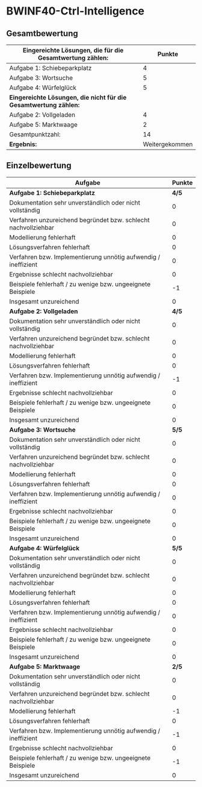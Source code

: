 # BWINF40-Ctrl-Intelligence

## Gesamtbewertung
| **Eingereichte Lösungen, die für die Gesamtwertung zählen:**       | **Punkte**         |
|----------------------------------------------------------------|----------------|
| Aufgabe 1: Schiebeparkplatz                                    | 4              |
| Aufgabe 3: Wortsuche                                           | 5              |
| Aufgabe 4: Würfelglück                                         | 5              |
| **Eingereichte Lösungen, die nicht für die Gesamtwertung zählen:** |                |
| Aufgabe 2: Vollgeladen                                         | 4              |
| Aufgabe 5: Marktwaage                                          | 2              |
| Gesamtpunktzahl:                                               | 14             |
| **Ergebnis:**                                                      | Weitergekommen |
## Einzelbewertung
| **Aufgabe**                                                        | **Punkte** |
|----------------------------------------------------------------|--------|
| **Aufgabe 1: Schiebeparkplatz**                                    | **4/5**    |
| Dokumentation sehr unverständlich oder nicht vollständig       | 0      |
| Verfahren unzureichend begründet bzw. schlecht nachvollziehbar | 0      |
| Modellierung fehlerhaft                                        | 0      |
| Lösungsverfahren fehlerhaft                                    | 0      |
| Verfahren bzw. Implementierung unnötig aufwendig / ineffizient | 0      |
| Ergebnisse schlecht nachvollziehbar                            | 0      |
| Beispiele fehlerhaft / zu wenige bzw. ungeeignete Beispiele    | -1     |
| Insgesamt unzureichend                                         | 0      |
| **Aufgabe 2: Vollgeladen**                                         | **4/5**    |
| Dokumentation sehr unverständlich oder nicht vollständig       | 0      |
| Verfahren unzureichend begründet bzw. schlecht nachvollziehbar | 0      |
| Modellierung fehlerhaft                                        | 0      |
| Lösungsverfahren fehlerhaft                                    | 0      |
| Verfahren bzw. Implementierung unnötig aufwendig / ineffizient | -1     |
| Ergebnisse schlecht nachvollziehbar                            | 0      |
| Beispiele fehlerhaft / zu wenige bzw. ungeeignete Beispiele    | 0      |
| Insgesamt unzureichend                                         | 0      |
| **Aufgabe 3: Wortsuche**                                           | **5/5**    |
| Dokumentation sehr unverständlich oder nicht vollständig       | 0      |
| Verfahren unzureichend begründet bzw. schlecht nachvollziehbar | 0      |
| Modellierung fehlerhaft                                        | 0      |
| Lösungsverfahren fehlerhaft                                    | 0      |
| Verfahren bzw. Implementierung unnötig aufwendig / ineffizient | 0      |
| Ergebnisse schlecht nachvollziehbar                            | 0      |
| Beispiele fehlerhaft / zu wenige bzw. ungeeignete Beispiele    | 0      |
| Insgesamt unzureichend                                         | 0      |
| **Aufgabe 4: Würfelglück**                                         | **5/5**    |
| Dokumentation sehr unverständlich oder nicht vollständig       | 0      |
| Verfahren unzureichend begründet bzw. schlecht nachvollziehbar | 0      |
| Modellierung fehlerhaft                                        | 0      |
| Lösungsverfahren fehlerhaft                                    | 0      |
| Verfahren bzw. Implementierung unnötig aufwendig / ineffizient | 0      |
| Ergebnisse schlecht nachvollziehbar                            | 0      |
| Beispiele fehlerhaft / zu wenige bzw. ungeeignete Beispiele    | 0      |
| Insgesamt unzureichend                                         | 0      |
| **Aufgabe 5: Marktwaage**                                          | **2/5**    |
| Dokumentation sehr unverständlich oder nicht vollständig       | 0      |
| Verfahren unzureichend begründet bzw. schlecht nachvollziehbar | 0      |
| Modellierung fehlerhaft                                        | -1     |
| Lösungsverfahren fehlerhaft                                    | 0      |
| Verfahren bzw. Implementierung unnötig aufwendig / ineffizient | -1     |
| Ergebnisse schlecht nachvollziehbar                            | 0      |
| Beispiele fehlerhaft / zu wenige bzw. ungeeignete Beispiele    | -1     |
| Insgesamt unzureichend                                         | 0      |
